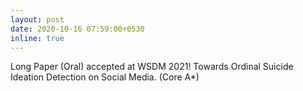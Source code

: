 ```yaml
---
layout: post
date: 2020-10-16 07:59:00+0530
inline: true
---
```


Long Paper (Oral) accepted at WSDM 2021! Towards Ordinal Suicide Ideation Detection on Social Media. (Core A*)
